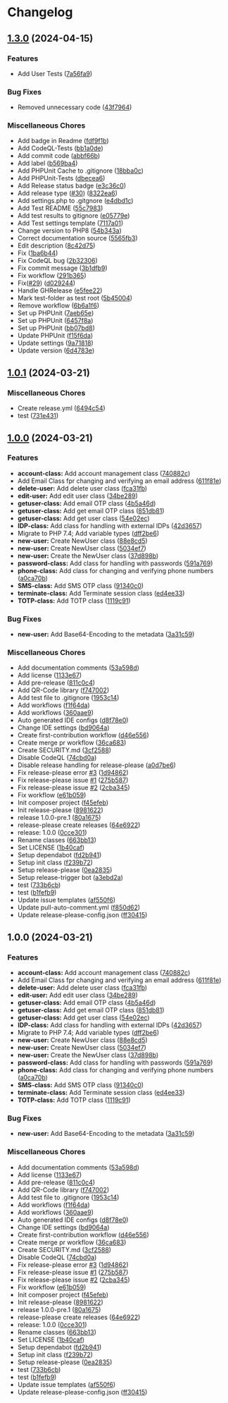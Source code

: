 # Changelog

## [1.3.0](https://github.com/RedstonePfalz/zitadel-php-client/compare/v1.2.0...v1.3.0) (2024-04-15)


### Features

* Add User Tests ([7a56fa9](https://github.com/RedstonePfalz/zitadel-php-client/commit/7a56fa9b4d31b81d5cf866d4925eaeb473b9b873))


### Bug Fixes

* Removed unnecessary code ([43f7964](https://github.com/RedstonePfalz/zitadel-php-client/commit/43f7964106dce8e1919a5b0e8161f3bd559fc9f9))


### Miscellaneous Chores

* Add badge in Readme ([fdf9f1b](https://github.com/RedstonePfalz/zitadel-php-client/commit/fdf9f1bf31d0135ebc8b73ced9e83b47f372c125))
* Add CodeQL-Tests ([bb1a0de](https://github.com/RedstonePfalz/zitadel-php-client/commit/bb1a0de7a5535b517c99678a86b347746ae10449))
* Add commit code ([abbf66b](https://github.com/RedstonePfalz/zitadel-php-client/commit/abbf66b51f4fe327c0b4ce863c93fb25478ce940))
* Add label ([b569ba4](https://github.com/RedstonePfalz/zitadel-php-client/commit/b569ba4870b9e4df2b508c36d038256f77957d04))
* Add PHPUnit Cache to .gitignore ([18bba0c](https://github.com/RedstonePfalz/zitadel-php-client/commit/18bba0cf35fa2167dacfffa85863d48c11f94351))
* Add PHPUnit-Tests ([dbecea6](https://github.com/RedstonePfalz/zitadel-php-client/commit/dbecea6dd5f0fb931ee9581b05dedf1c248da0c7))
* Add Release status badge ([e3c36c0](https://github.com/RedstonePfalz/zitadel-php-client/commit/e3c36c0b7974dbd059c21f2c21284f89941f34de))
* Add release type ([#30](https://github.com/RedstonePfalz/zitadel-php-client/issues/30)) ([8322ea6](https://github.com/RedstonePfalz/zitadel-php-client/commit/8322ea6550bb13553049de86d0a90d0762a4174b))
* Add settings.php to .gitgnore ([e4dbd1c](https://github.com/RedstonePfalz/zitadel-php-client/commit/e4dbd1c09e7fd9829c0a15b3db633cf52afddfc4))
* Add Test README ([55c7983](https://github.com/RedstonePfalz/zitadel-php-client/commit/55c7983ab92d2a239bb08134826da509aa4bd299))
* Add test results to gitignore ([e05779e](https://github.com/RedstonePfalz/zitadel-php-client/commit/e05779ed4cda47f2b5af5003b5f5a0a0e50cc43f))
* Add Test settings template ([7117a01](https://github.com/RedstonePfalz/zitadel-php-client/commit/7117a015b17a52450ef4a98fabfc0fac50af47fc))
* Change version to PHP8 ([54b343a](https://github.com/RedstonePfalz/zitadel-php-client/commit/54b343a73d2f5cbf6b0b264679aab4d3c33c1f05))
* Correct documentation source ([5565fb3](https://github.com/RedstonePfalz/zitadel-php-client/commit/5565fb3b324c30588ab15f67ceee7b19d26202e7))
* Edit description ([8c42d75](https://github.com/RedstonePfalz/zitadel-php-client/commit/8c42d75874c777cf93cc1b4d151d476349c63c6e))
* Fix ([1ba6b44](https://github.com/RedstonePfalz/zitadel-php-client/commit/1ba6b441ee8f6416ee4c3a9482c5ca20760523b5))
* Fix CodeQL bug ([2b32306](https://github.com/RedstonePfalz/zitadel-php-client/commit/2b32306b0f9251d5bb2adbdd86f11a0fc47ba63a))
* Fix commit message ([3b1dfb9](https://github.com/RedstonePfalz/zitadel-php-client/commit/3b1dfb93f24a08717da36977d687893411880eb7))
* Fix workflow ([291b365](https://github.com/RedstonePfalz/zitadel-php-client/commit/291b365c625350c9cc28cf7d60272a805354f3ec))
* Fix([#29](https://github.com/RedstonePfalz/zitadel-php-client/issues/29)) ([d029244](https://github.com/RedstonePfalz/zitadel-php-client/commit/d02924415369b0fda1b1b4b0bc4541ceb21b1f61))
* Handle GHRelease ([e5fee22](https://github.com/RedstonePfalz/zitadel-php-client/commit/e5fee22cdaea09b7f6740515733ef6a6c36a33ef))
* Mark test-folder as test root ([5b45004](https://github.com/RedstonePfalz/zitadel-php-client/commit/5b45004bdf3c6bcb261044084a9dd562b10b4329))
* Remove workflow ([6b6a1f6](https://github.com/RedstonePfalz/zitadel-php-client/commit/6b6a1f6d767105c197f1059887f9a4dfe1523294))
* Set up PHPUnit ([7aeb65e](https://github.com/RedstonePfalz/zitadel-php-client/commit/7aeb65e25c4b9a7f1e4561b31f8ad1062bdac453))
* Set up PHPUnit ([6457f8a](https://github.com/RedstonePfalz/zitadel-php-client/commit/6457f8a7be6d71d9ba2f83f2dce9e509011f506e))
* Set up PHPUnit ([bb07bd8](https://github.com/RedstonePfalz/zitadel-php-client/commit/bb07bd812a56307a7c1c1ec2d3df74a7bf3e627d))
* Update PHPUnit ([f15f6da](https://github.com/RedstonePfalz/zitadel-php-client/commit/f15f6da4e1fe64162294c7049e3ddbb279b203ed))
* Update settings ([9a71818](https://github.com/RedstonePfalz/zitadel-php-client/commit/9a71818ef26ffc3fb3292fdb026a4a4f3bf574b3))
* Update version ([6d4783e](https://github.com/RedstonePfalz/zitadel-php-client/commit/6d4783eeb80ab99cf0e4f77114ddd5c6dffd6254))

## [1.0.1](https://github.com/RedstonePfalz/zitadel-php-client/compare/v1.0.0...v1.0.1) (2024-03-21)


### Miscellaneous Chores

* Create release.yml ([6494c54](https://github.com/RedstonePfalz/zitadel-php-client/commit/6494c549d865eb9bf4497e28dd47a692dfa3e9df))
* test ([731e431](https://github.com/RedstonePfalz/zitadel-php-client/commit/731e4316da5822a63d3a3f585d27db20d949e62d))

## [1.0.0](https://github.com/RedstonePfalz/zitadel-php-client/compare/v1.0.0...v1.0.0) (2024-03-21)


### Features

* **account-class:** Add account management class ([740882c](https://github.com/RedstonePfalz/zitadel-php-client/commit/740882c332276c3ee3ebddea03614d95759836e8))
* Add Email Class fpr changing and verifying an email address ([611f81e](https://github.com/RedstonePfalz/zitadel-php-client/commit/611f81ec42fc3574dd80fc10a18c0c1c9b15e847))
* **delete-user:** Add delete user class ([fca31fb](https://github.com/RedstonePfalz/zitadel-php-client/commit/fca31fbcf51c6bac677471a9f75150627f9e9c2c))
* **edit-user:** Add edit user class ([34be289](https://github.com/RedstonePfalz/zitadel-php-client/commit/34be289b2100f53e702f37ffcf7806e1a9844c28))
* **getuser-class:** Add email OTP class ([4b5a46d](https://github.com/RedstonePfalz/zitadel-php-client/commit/4b5a46d1c61141620f36f5086b06fad7f3ada1bc))
* **getuser-class:** Add get email OTP class ([851db81](https://github.com/RedstonePfalz/zitadel-php-client/commit/851db811fe3740a97022c9ff2fd69480a787f760))
* **getuser-class:** Add get user class ([54e02ec](https://github.com/RedstonePfalz/zitadel-php-client/commit/54e02ec65487d3672188a3944ae3f63014f31f21))
* **IDP-class:** Add class for handling with external IDPs ([42d3657](https://github.com/RedstonePfalz/zitadel-php-client/commit/42d36572ec26a11b488a057e8c5abece21da28d4))
* Migrate to PHP 7.4; Add variable types ([dff2be6](https://github.com/RedstonePfalz/zitadel-php-client/commit/dff2be652c67ebb549bd14512dccacadfc9c5194))
* **new-user:** Create NewUser class ([88e8cd5](https://github.com/RedstonePfalz/zitadel-php-client/commit/88e8cd53ac14daa5b8b48e30f8d8439b30c98dbe))
* **new-user:** Create NewUser class ([5034ef7](https://github.com/RedstonePfalz/zitadel-php-client/commit/5034ef7d9c313ed61f346ad5db8c474b3e677345))
* **new-user:** Create the NewUser class ([37d898b](https://github.com/RedstonePfalz/zitadel-php-client/commit/37d898b01db7f05e9924900a30c79f7efdffbb26))
* **password-class:** Add class for handling with passwords ([591a769](https://github.com/RedstonePfalz/zitadel-php-client/commit/591a76953bf504c1de11237d2208a87db3b010e7))
* **phone-class:** Add class for changing and verifying phone numbers ([a0ca70b](https://github.com/RedstonePfalz/zitadel-php-client/commit/a0ca70bb989f1ae4a4c13cc76c1d517603c2c99e))
* **SMS-class:** Add SMS OTP class ([91340c0](https://github.com/RedstonePfalz/zitadel-php-client/commit/91340c09b07e8697ad5afe58c887c864cbd4d759))
* **terminate-class:** Add Terminate session class ([ed4ee33](https://github.com/RedstonePfalz/zitadel-php-client/commit/ed4ee33bc022ab01e6b7eb32303fe5fc08a96dc4))
* **TOTP-class:** Add TOTP class ([1119c91](https://github.com/RedstonePfalz/zitadel-php-client/commit/1119c91540e3a3e084286f82f7a06d922830b378))


### Bug Fixes

* **new-user:** Add Base64-Encoding to the metadata ([3a31c59](https://github.com/RedstonePfalz/zitadel-php-client/commit/3a31c59fed67f01dea926d76bf8d1fa21a6e15c3))


### Miscellaneous Chores

* Add documentation comments ([53a598d](https://github.com/RedstonePfalz/zitadel-php-client/commit/53a598d9b366e4ed5d71672efc26d45b89d8f794))
* Add license ([1133e67](https://github.com/RedstonePfalz/zitadel-php-client/commit/1133e679516ca12150dbcc00c13ab3a741bad53d))
* Add pre-release ([811c0c4](https://github.com/RedstonePfalz/zitadel-php-client/commit/811c0c4306878a612a497dd96223b8dd28a84368))
* Add QR-Code library ([f747002](https://github.com/RedstonePfalz/zitadel-php-client/commit/f747002d7cd0b9808b88671ce194811d480ac7e7))
* Add test file to .gitignore ([1953c14](https://github.com/RedstonePfalz/zitadel-php-client/commit/1953c147d60a575c1b733f4e54026d307209affd))
* Add workflows ([f1f64da](https://github.com/RedstonePfalz/zitadel-php-client/commit/f1f64da776c276c9ffdc05e55e151e8b5ec099ad))
* Add workflows ([360aae9](https://github.com/RedstonePfalz/zitadel-php-client/commit/360aae92696669a14974c8d612895796d39b4ba9))
* Auto generated IDE configs ([d8f78e0](https://github.com/RedstonePfalz/zitadel-php-client/commit/d8f78e0712e0bf94af41763e8a4c32c644a07b31))
* Change IDE settings ([bd9064a](https://github.com/RedstonePfalz/zitadel-php-client/commit/bd9064aaabd430f3d0f0a0d468b087b31b0db207))
* Create first-contribution workflow ([d46e556](https://github.com/RedstonePfalz/zitadel-php-client/commit/d46e556edbe4ef344e584ce43771ff0c37e6f9cd))
* Create merge pr workflow ([36ca683](https://github.com/RedstonePfalz/zitadel-php-client/commit/36ca6838e7fef8cff5dc6ca36f9f6ae30860bf46))
* Create SECURITY.md ([3cf2588](https://github.com/RedstonePfalz/zitadel-php-client/commit/3cf2588eeb223dec6aa9c3106edf2f9814155f22))
* Disable CodeQL ([74cbd0a](https://github.com/RedstonePfalz/zitadel-php-client/commit/74cbd0a299689eed940105974b748beb737e3877))
* Disable release handling for release-please ([a0d7be6](https://github.com/RedstonePfalz/zitadel-php-client/commit/a0d7be6e70ea7114c8cf166d75d4e0acfe6bc81f))
* Fix release-please error [#3](https://github.com/RedstonePfalz/zitadel-php-client/issues/3) ([1d94862](https://github.com/RedstonePfalz/zitadel-php-client/commit/1d948621712328676b71b323017c6585706a3db6))
* Fix release-please issue [#1](https://github.com/RedstonePfalz/zitadel-php-client/issues/1) ([275b587](https://github.com/RedstonePfalz/zitadel-php-client/commit/275b587d3369e3213df4eff59e83924547401ad5))
* Fix release-please issue [#2](https://github.com/RedstonePfalz/zitadel-php-client/issues/2) ([2cba345](https://github.com/RedstonePfalz/zitadel-php-client/commit/2cba3452adf5c2fa9bd46e79d99dfdba18eb019f))
* Fix workflow ([e61b059](https://github.com/RedstonePfalz/zitadel-php-client/commit/e61b05954d7e3b6d4a894f1ee4300469f37b5534))
* Init composer project ([f45efeb](https://github.com/RedstonePfalz/zitadel-php-client/commit/f45efebce7dc0f6a7f88e2947536a25ebeb29a91))
* Init release-please ([8981622](https://github.com/RedstonePfalz/zitadel-php-client/commit/8981622af6f081acbba8adfa1a1f389a5db80ad2))
* release 1.0.0-pre.1 ([80a1675](https://github.com/RedstonePfalz/zitadel-php-client/commit/80a16756be69a787887f960eabac30e0fa8ed93e))
* release-please create releases ([64e6922](https://github.com/RedstonePfalz/zitadel-php-client/commit/64e6922d40f2cb54a784677b8cc08df381ad4466))
* release: 1.0.0 ([0cce301](https://github.com/RedstonePfalz/zitadel-php-client/commit/0cce301da610c5acebec871380947ddddfabc0ea))
* Rename classes ([663bb13](https://github.com/RedstonePfalz/zitadel-php-client/commit/663bb13016cc253ed49db176024ee84b7fc56e21))
* Set LICENSE ([1b40caf](https://github.com/RedstonePfalz/zitadel-php-client/commit/1b40cafd97862639beb01b33ee8832e2e7454044))
* Setup dependabot ([fd2b941](https://github.com/RedstonePfalz/zitadel-php-client/commit/fd2b941fefcbe0ec2f1ea0af9c0d7a41b817fa33))
* Setup init class ([f239b72](https://github.com/RedstonePfalz/zitadel-php-client/commit/f239b7228c3364ae5271916f5c55894a73fe9d5b))
* Setup release-please ([0ea2835](https://github.com/RedstonePfalz/zitadel-php-client/commit/0ea28357b470c1b07b41eb442a4466b5e73fee8a))
* Setup release-trigger bot ([a3ebd2a](https://github.com/RedstonePfalz/zitadel-php-client/commit/a3ebd2ac1d6762b3db148effd05a96d6edace687))
* test ([733b6cb](https://github.com/RedstonePfalz/zitadel-php-client/commit/733b6cb9824db393acc6229be2198f9e56a2ae63))
* test ([b1fefb9](https://github.com/RedstonePfalz/zitadel-php-client/commit/b1fefb91e187dd007e599f4d69e18af7c3eececd))
* Update issue templates ([af550f6](https://github.com/RedstonePfalz/zitadel-php-client/commit/af550f605c751db108394270f6496e63be832355))
* Update pull-auto-comment.yml ([f850d62](https://github.com/RedstonePfalz/zitadel-php-client/commit/f850d62a8516fc64bbe26dc899e00f4d87564bbc))
* Update release-please-config.json ([ff30415](https://github.com/RedstonePfalz/zitadel-php-client/commit/ff304154893af78d682ae699ba4d0655d5b16c2f))

## 1.0.0 (2024-03-21)


### Features

* **account-class:** Add account management class ([740882c](https://github.com/RedstonePfalz/zitadel-php-client/commit/740882c332276c3ee3ebddea03614d95759836e8))
* Add Email Class fpr changing and verifying an email address ([611f81e](https://github.com/RedstonePfalz/zitadel-php-client/commit/611f81ec42fc3574dd80fc10a18c0c1c9b15e847))
* **delete-user:** Add delete user class ([fca31fb](https://github.com/RedstonePfalz/zitadel-php-client/commit/fca31fbcf51c6bac677471a9f75150627f9e9c2c))
* **edit-user:** Add edit user class ([34be289](https://github.com/RedstonePfalz/zitadel-php-client/commit/34be289b2100f53e702f37ffcf7806e1a9844c28))
* **getuser-class:** Add email OTP class ([4b5a46d](https://github.com/RedstonePfalz/zitadel-php-client/commit/4b5a46d1c61141620f36f5086b06fad7f3ada1bc))
* **getuser-class:** Add get email OTP class ([851db81](https://github.com/RedstonePfalz/zitadel-php-client/commit/851db811fe3740a97022c9ff2fd69480a787f760))
* **getuser-class:** Add get user class ([54e02ec](https://github.com/RedstonePfalz/zitadel-php-client/commit/54e02ec65487d3672188a3944ae3f63014f31f21))
* **IDP-class:** Add class for handling with external IDPs ([42d3657](https://github.com/RedstonePfalz/zitadel-php-client/commit/42d36572ec26a11b488a057e8c5abece21da28d4))
* Migrate to PHP 7.4; Add variable types ([dff2be6](https://github.com/RedstonePfalz/zitadel-php-client/commit/dff2be652c67ebb549bd14512dccacadfc9c5194))
* **new-user:** Create NewUser class ([88e8cd5](https://github.com/RedstonePfalz/zitadel-php-client/commit/88e8cd53ac14daa5b8b48e30f8d8439b30c98dbe))
* **new-user:** Create NewUser class ([5034ef7](https://github.com/RedstonePfalz/zitadel-php-client/commit/5034ef7d9c313ed61f346ad5db8c474b3e677345))
* **new-user:** Create the NewUser class ([37d898b](https://github.com/RedstonePfalz/zitadel-php-client/commit/37d898b01db7f05e9924900a30c79f7efdffbb26))
* **password-class:** Add class for handling with passwords ([591a769](https://github.com/RedstonePfalz/zitadel-php-client/commit/591a76953bf504c1de11237d2208a87db3b010e7))
* **phone-class:** Add class for changing and verifying phone numbers ([a0ca70b](https://github.com/RedstonePfalz/zitadel-php-client/commit/a0ca70bb989f1ae4a4c13cc76c1d517603c2c99e))
* **SMS-class:** Add SMS OTP class ([91340c0](https://github.com/RedstonePfalz/zitadel-php-client/commit/91340c09b07e8697ad5afe58c887c864cbd4d759))
* **terminate-class:** Add Terminate session class ([ed4ee33](https://github.com/RedstonePfalz/zitadel-php-client/commit/ed4ee33bc022ab01e6b7eb32303fe5fc08a96dc4))
* **TOTP-class:** Add TOTP class ([1119c91](https://github.com/RedstonePfalz/zitadel-php-client/commit/1119c91540e3a3e084286f82f7a06d922830b378))


### Bug Fixes

* **new-user:** Add Base64-Encoding to the metadata ([3a31c59](https://github.com/RedstonePfalz/zitadel-php-client/commit/3a31c59fed67f01dea926d76bf8d1fa21a6e15c3))


### Miscellaneous Chores

* Add documentation comments ([53a598d](https://github.com/RedstonePfalz/zitadel-php-client/commit/53a598d9b366e4ed5d71672efc26d45b89d8f794))
* Add license ([1133e67](https://github.com/RedstonePfalz/zitadel-php-client/commit/1133e679516ca12150dbcc00c13ab3a741bad53d))
* Add pre-release ([811c0c4](https://github.com/RedstonePfalz/zitadel-php-client/commit/811c0c4306878a612a497dd96223b8dd28a84368))
* Add QR-Code library ([f747002](https://github.com/RedstonePfalz/zitadel-php-client/commit/f747002d7cd0b9808b88671ce194811d480ac7e7))
* Add test file to .gitignore ([1953c14](https://github.com/RedstonePfalz/zitadel-php-client/commit/1953c147d60a575c1b733f4e54026d307209affd))
* Add workflows ([f1f64da](https://github.com/RedstonePfalz/zitadel-php-client/commit/f1f64da776c276c9ffdc05e55e151e8b5ec099ad))
* Add workflows ([360aae9](https://github.com/RedstonePfalz/zitadel-php-client/commit/360aae92696669a14974c8d612895796d39b4ba9))
* Auto generated IDE configs ([d8f78e0](https://github.com/RedstonePfalz/zitadel-php-client/commit/d8f78e0712e0bf94af41763e8a4c32c644a07b31))
* Change IDE settings ([bd9064a](https://github.com/RedstonePfalz/zitadel-php-client/commit/bd9064aaabd430f3d0f0a0d468b087b31b0db207))
* Create first-contribution workflow ([d46e556](https://github.com/RedstonePfalz/zitadel-php-client/commit/d46e556edbe4ef344e584ce43771ff0c37e6f9cd))
* Create merge pr workflow ([36ca683](https://github.com/RedstonePfalz/zitadel-php-client/commit/36ca6838e7fef8cff5dc6ca36f9f6ae30860bf46))
* Create SECURITY.md ([3cf2588](https://github.com/RedstonePfalz/zitadel-php-client/commit/3cf2588eeb223dec6aa9c3106edf2f9814155f22))
* Disable CodeQL ([74cbd0a](https://github.com/RedstonePfalz/zitadel-php-client/commit/74cbd0a299689eed940105974b748beb737e3877))
* Fix release-please error [#3](https://github.com/RedstonePfalz/zitadel-php-client/issues/3) ([1d94862](https://github.com/RedstonePfalz/zitadel-php-client/commit/1d948621712328676b71b323017c6585706a3db6))
* Fix release-please issue [#1](https://github.com/RedstonePfalz/zitadel-php-client/issues/1) ([275b587](https://github.com/RedstonePfalz/zitadel-php-client/commit/275b587d3369e3213df4eff59e83924547401ad5))
* Fix release-please issue [#2](https://github.com/RedstonePfalz/zitadel-php-client/issues/2) ([2cba345](https://github.com/RedstonePfalz/zitadel-php-client/commit/2cba3452adf5c2fa9bd46e79d99dfdba18eb019f))
* Fix workflow ([e61b059](https://github.com/RedstonePfalz/zitadel-php-client/commit/e61b05954d7e3b6d4a894f1ee4300469f37b5534))
* Init composer project ([f45efeb](https://github.com/RedstonePfalz/zitadel-php-client/commit/f45efebce7dc0f6a7f88e2947536a25ebeb29a91))
* Init release-please ([8981622](https://github.com/RedstonePfalz/zitadel-php-client/commit/8981622af6f081acbba8adfa1a1f389a5db80ad2))
* release 1.0.0-pre.1 ([80a1675](https://github.com/RedstonePfalz/zitadel-php-client/commit/80a16756be69a787887f960eabac30e0fa8ed93e))
* release-please create releases ([64e6922](https://github.com/RedstonePfalz/zitadel-php-client/commit/64e6922d40f2cb54a784677b8cc08df381ad4466))
* release: 1.0.0 ([0cce301](https://github.com/RedstonePfalz/zitadel-php-client/commit/0cce301da610c5acebec871380947ddddfabc0ea))
* Rename classes ([663bb13](https://github.com/RedstonePfalz/zitadel-php-client/commit/663bb13016cc253ed49db176024ee84b7fc56e21))
* Set LICENSE ([1b40caf](https://github.com/RedstonePfalz/zitadel-php-client/commit/1b40cafd97862639beb01b33ee8832e2e7454044))
* Setup dependabot ([fd2b941](https://github.com/RedstonePfalz/zitadel-php-client/commit/fd2b941fefcbe0ec2f1ea0af9c0d7a41b817fa33))
* Setup init class ([f239b72](https://github.com/RedstonePfalz/zitadel-php-client/commit/f239b7228c3364ae5271916f5c55894a73fe9d5b))
* Setup release-please ([0ea2835](https://github.com/RedstonePfalz/zitadel-php-client/commit/0ea28357b470c1b07b41eb442a4466b5e73fee8a))
* test ([733b6cb](https://github.com/RedstonePfalz/zitadel-php-client/commit/733b6cb9824db393acc6229be2198f9e56a2ae63))
* test ([b1fefb9](https://github.com/RedstonePfalz/zitadel-php-client/commit/b1fefb91e187dd007e599f4d69e18af7c3eececd))
* Update issue templates ([af550f6](https://github.com/RedstonePfalz/zitadel-php-client/commit/af550f605c751db108394270f6496e63be832355))
* Update release-please-config.json ([ff30415](https://github.com/RedstonePfalz/zitadel-php-client/commit/ff304154893af78d682ae699ba4d0655d5b16c2f))
